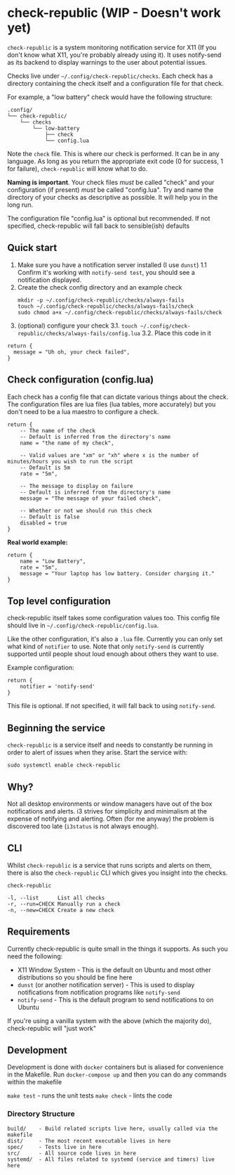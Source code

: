 # check-republic (WIP - Doesn't work yet)

`check-republic` is a system monitoring notification service for X11 (If you
don't know what X11, you're probably already using it). It uses notify-send as
its backend to display warnings to the user about potential issues.

Checks live under `~/.config/check-republic/checks`.  Each check has a
directory containing the check itself and a configuration file for that check.

For example, a "low battery" check would have the following structure:

```
.config/
└── check-republic/
    └── checks
        └── low-battery
            ├── check
            └── config.lua
```

Note the `check` file. This is where our check is performed. It can be in any
language.  As long as you return the appropriate exit code (0 for success, 1
for failure), `check-republic` will know what to do.

**Naming is important**. Your check files _must_ be called "check" and your
configuration (if present) _must_ be called "config.lua".  Try and name the
directory of your checks as descriptive as possible. It will help you in the
long run.

The configuration file "config.lua" is optional but recommended. If not
specified, check-republic will fall back to sensible(ish) defaults

## Quick start

1. Make sure you have a notification server installed (I use `dunst`)
  1.1 Confirm it's working with `notify-send test`, you should see a notification displayed.
2. Create the check config directory and an example check
    ```
    mkdir -p ~/.config/check-republic/checks/always-fails
    touch ~/.config/check-republic/checks/always-fails/check
    sudo chmod a+x ~/.config/check-republic/checks/always-fails/check
    ```
3. (optional) configure your check
  3.1. `touch ~/.config/check-republic/checks/always-fails/config.lua`
  3.2. Place this code in it

  ```
  return {
    message = "Uh oh, your check failed",
  }
  ```

## Check configuration (config.lua)

Each check has a config file that can dictate various things about the check.
The configuration files are lua files (lua tables, more accurately) but you
don't need to be a lua maestro to configure a check.

```
return {
    -- The name of the check
    -- Default is inferred from the directory's name
    name = "the name of my check",

    -- Valid values are "xm" or "xh" where x is the number of minutes/hours you wish to run the script
    -- Default is 5m
    rate = "5m",

    -- The message to display on failure
    -- Default is inferred from the directory's name
    message = "The message of your failed check",

    -- Whether or not we should run this check
    -- Default is false
    disabled = true
}
```

**Real world example:**

```
return {
    name = "Low Battery",
    rate = "5m",
    message = "Your laptop has low battery. Consider charging it."
}
```

## Top level configuration

check-republic itself takes some configuration values too.  This config file
should live in `~/.config/check-republic/config.lua`.

Like the other configuration, it's also a `.lua` file.  Currently you can only
set what kind of `notifier` to use.  Note that only `notify-send` is currently
supported until people shout loud enough about others they want to use.

Example configuration:
```
return {
    notifier = 'notify-send'
}
```

This file is optional. If not specified, it will fall back to using
`notify-send`.

## Beginning the service

`check-republic` is a service itself and needs to constantly be running in
order to alert of issues when they arise.  Start the service with:

```
sudo systemctl enable check-republic
```

## Why?

Not all desktop environments or window managers have out of the box
notifications and alerts.  i3 strives for simplicity and minimalism at the
expense of notifying and alerting.  Often (for me anyway) the problem is
discovered too late (`i3status` is not always enough).

## CLI

Whilst `check-republic` is a service that runs scripts and alerts on them,
there is also the `check-republic` CLI which gives you insight into the checks.

```
check-republic 

-l, --list      List all checks
-r, --run=CHECK Manually run a check
-n, --new=CHECK Create a new check
```

## Requirements

Currently check-republic is quite small in the things it supports. As such you
need the following:

- X11 Window System - This is the default on Ubuntu and most other
  distributions so you should be fine here
- `dunst` (or another notification server) - This is used to display notifications from notification programs like `notify-send`
- `notify-send` - This is the default program to send notifications to on
  Ubuntu

If you're using a vanilla system with the above (which the majority do),
check-republic will "just work"

## Development

Development is done with `docker` containers but is aliased for convenience in the Makefile.
Run `docker-compose up` and then you can do any commands within the makefile

`make test` - runs the unit tests
`make check` - lints the code

### Directory Structure

```
build/    - Build related scripts live here, usually called via the makefile
dist/     - The most recent executable lives in here
spec/     - Tests live in here
src/      - All source code lives in here
systemd/  - All files related to systemd (service and timers) live here
```
